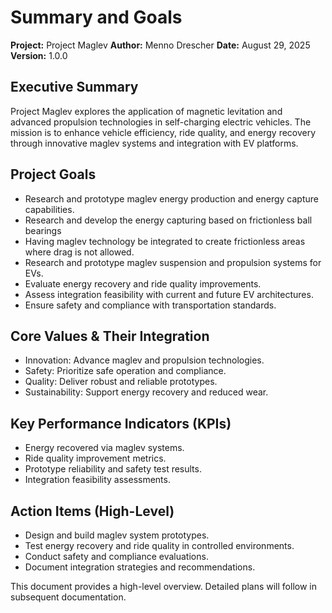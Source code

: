 # Summary and Goals

**Project:** Project Maglev
**Author:** Menno Drescher
**Date:** August 29, 2025
**Version:** 1.0.0

## Executive Summary
Project Maglev explores the application of magnetic levitation and advanced propulsion technologies in self-charging electric vehicles. The mission is to enhance vehicle efficiency, ride quality, and energy recovery through innovative maglev systems and integration with EV platforms.

## Project Goals
- Research and prototype maglev energy production and energy capture capabilities.
- Research and develop the energy capturing based on frictionless ball bearings
- Having maglev technology be integrated to create frictionless areas where drag is not allowed.
- Research and prototype maglev suspension and propulsion systems for EVs.
- Evaluate energy recovery and ride quality improvements.
- Assess integration feasibility with current and future EV architectures.
- Ensure safety and compliance with transportation standards.

## Core Values & Their Integration
- Innovation: Advance maglev and propulsion technologies.
- Safety: Prioritize safe operation and compliance.
- Quality: Deliver robust and reliable prototypes.
- Sustainability: Support energy recovery and reduced wear.

## Key Performance Indicators (KPIs)
- Energy recovered via maglev systems.
- Ride quality improvement metrics.
- Prototype reliability and safety test results.
- Integration feasibility assessments.

## Action Items (High-Level)
- Design and build maglev system prototypes.
- Test energy recovery and ride quality in controlled environments.
- Conduct safety and compliance evaluations.
- Document integration strategies and recommendations.

This document provides a high-level overview. Detailed plans will follow in subsequent documentation.
